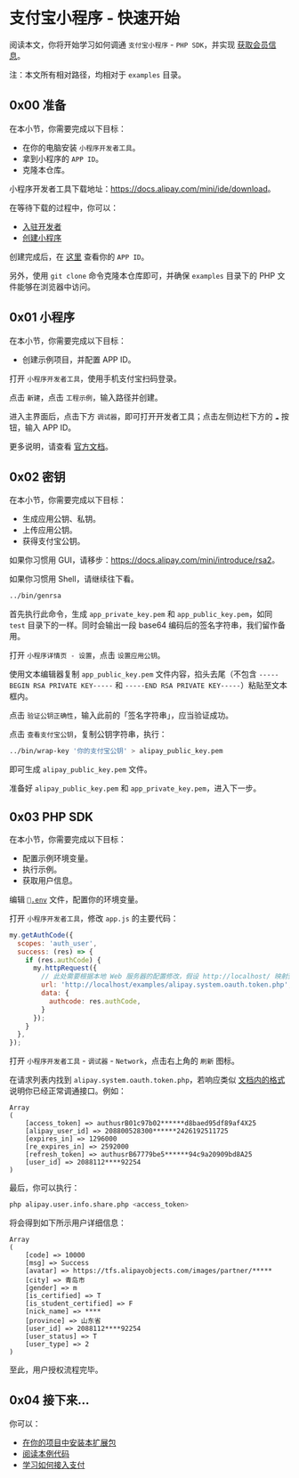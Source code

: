 # 支付宝小程序 - 快速开始

阅读本文，你将开始学习如何调通 `支付宝小程序` - `PHP SDK`，并实现 [获取会员信息](https://docs.alipay.com/mini/introduce/auth)。

注：本文所有相对路径，均相对于 `examples` 目录。

## 0x00 准备

在本小节，你需要完成以下目标：

- 在你的电脑安装 `小程序开发者工具`。
- 拿到小程序的 `APP ID`。
- 克隆本仓库。

小程序开发者工具下载地址：<https://docs.alipay.com/mini/ide/download>。

在等待下载的过程中，你可以：

- [入驻开发者](https://docs.alipay.com/mini/introduce/register)
- [创建小程序](https://docs.alipay.com/mini/introduce/create)

创建完成后，在 [这里](https://open.alipay.com/platform/miniIndex.htm#/) 查看你的 `APP ID`。

另外，使用 `git clone` 命令克隆本仓库即可，并确保 `examples` 目录下的 PHP 文件能够在浏览器中访问。

## 0x01 小程序

在本小节，你需要完成以下目标：

- 创建示例项目，并配置 APP ID。

打开 `小程序开发者工具`，使用手机支付宝扫码登录。

点击 `新建`，点击 `工程示例`，输入路径并创建。

进入主界面后，点击下方 `调试器`，即可打开开发者工具；点击左侧边栏下方的 `☁️` 按钮，输入 APP ID。

更多说明，请查看 [官方文档](https://docs.alipay.com/mini/ide/overview)。

## 0x02 密钥

在本小节，你需要完成以下目标：

- 生成应用公钥、私钥。
- 上传应用公钥。
- 获得支付宝公钥。

如果你习惯用 GUI，请移步：<https://docs.alipay.com/mini/introduce/rsa2>。

如果你习惯用 Shell，请继续往下看。

```bash
../bin/genrsa
```

首先执行此命令，生成 `app_private_key.pem` 和 `app_public_key.pem`，如同 `test` 目录下的一样。同时会输出一段 base64 编码后的签名字符串，我们留作备用。

打开 `小程序详情页 - 设置`，点击 `设置应用公钥`。

使用文本编辑器复制 `app_public_key.pem` 文件内容，掐头去尾（不包含 `-----BEGIN RSA PRIVATE KEY-----` 和 `-----END RSA PRIVATE KEY-----`）粘贴至文本框内。

点击 `验证公钥正确性`，输入此前的「签名字符串」，应当验证成功。

点击 `查看支付宝公钥`，复制公钥字符串，执行：

```bash
../bin/wrap-key '你的支付宝公钥' > alipay_public_key.pem
```

即可生成 `alipay_public_key.pem` 文件。

准备好 `alipay_public_key.pem` 和 `app_private_key.pem`，进入下一步。

## 0x03 PHP SDK

在本小节，你需要完成以下目标：

- 配置示例环境变量。
- 执行示例。
- 获取用户信息。

编辑 [`.env`](.env) 文件，配置你的环境变量。

打开 `小程序开发者工具`，修改 `app.js` 的主要代码：

```javascript
my.getAuthCode({
  scopes: 'auth_user',
  success: (res) => {
    if (res.authCode) {
      my.httpRequest({
        // 此处需要根据本地 Web 服务器的配置修改，假设 http://localhost/ 映射到本仓库根目录则无需改动
        url: 'http://localhost/examples/alipay.system.oauth.token.php',
        data: {
          authcode: res.authCode,
        }
      });
    }
  },
});
```

打开 `小程序开发者工具` - `调试器` - `Network`，点击右上角的 `刷新` 图标。

在请求列表内找到 `alipay.system.oauth.token.php`，若响应类似 [文档内的格式](https://docs.open.alipay.com/api_9/alipay.system.oauth.token#s5) 说明你已经正常调通接口。例如：

```
Array
(
    [access_token] => authusrB01c97b02******d8baed95df89af4X25
    [alipay_user_id] => 208800528300******2426192511725
    [expires_in] => 1296000
    [re_expires_in] => 2592000
    [refresh_token] => authusrB67779be5******94c9a20909bd8A25
    [user_id] => 2088112****92254
)
```

最后，你可以执行：

```bash
php alipay.user.info.share.php <access_token>
```

将会得到如下所示用户详细信息：

```
Array
(
    [code] => 10000
    [msg] => Success
    [avatar] => https://tfs.alipayobjects.com/images/partner/*****
    [city] => 青岛市
    [gender] => m
    [is_certified] => T
    [is_student_certified] => F
    [nick_name] => ****
    [province] => 山东省
    [user_id] => 2088112****92254
    [user_status] => T
    [user_type] => 2
)
```

至此，用户授权流程完毕。

## 0x04 接下来...

你可以：

- [在你的项目中安装本扩展包](../README.md#如何使用)
- [阅读本例代码](alipay.system.oauth.token.php)
- [学习如何接入支付](APPPAY.md)